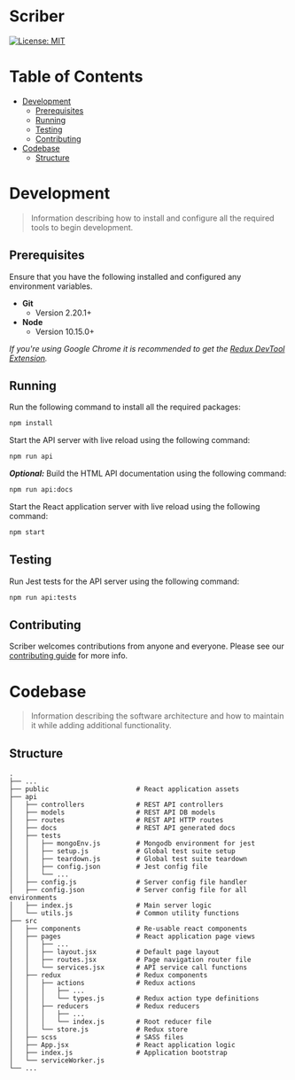 # Scriber
[![License: MIT](https://img.shields.io/badge/License-MIT-yellow.svg)](/LICENSE.md)

# Table of Contents
* [Development](#development)
    * [Prerequisites](#Prerequisites)
    * [Running](#running)
    * [Testing](#testing)
    * [Contributing](#contributing)
* [Codebase](#codebase)
    * [Structure](#structure)

# Development
> Information describing how to install and configure all the required tools to begin development.

## Prerequisites
Ensure that you have the following installed and configured any environment variables.

- **Git**
    - Version 2.20.1+
- **Node**
    - Version 10.15.0+

*If you're using Google Chrome it is recommended to get the [Redux DevTool Extension](https://chrome.google.com/webstore/detail/redux-devtools/lmhkpmbekcpmknklioeibfkpmmfibljd).*

## Running
Run the following command to install all the required packages:
```bash
npm install
```

Start the API server with live reload using the following command:
```bash
npm run api
```

***Optional:*** Build the HTML API documentation using the following command:
```bash
npm run api:docs
```

Start the React application server with live reload using the following command:
```bash
npm start
```

## Testing
Run Jest tests for the API server using the following command:
```bash
npm run api:tests
```

## Contributing
Scriber welcomes contributions from anyone and everyone. Please see our [contributing guide](/CONTRIBUTING.md) for more info.

# Codebase
> Information describing the software architecture and how to maintain it while adding additional functionality.

## Structure
    .
    ├── ...
    ├── public                      # React application assets
    ├── api
    │   ├── controllers             # REST API controllers
    │   ├── models                  # REST API DB models
    │   ├── routes                  # REST API HTTP routes
    │   ├── docs                    # REST API generated docs
    │   ├── tests
    │   │   ├── mongoEnv.js         # Mongodb environment for jest
    │   │   ├── setup.js            # Global test suite setup
    │   │   ├── teardown.js         # Global test suite teardown
    │   │   ├── config.json         # Jest config file
    │   │   └── ...
    │   ├── config.js               # Server config file handler
    │   ├── config.json             # Server config file for all environments
    │   ├── index.js                # Main server logic
    │   └── utils.js                # Common utility functions
    ├── src
    │   ├── components              # Re-usable react components
    │   ├── pages                   # React application page views
    │   │   ├── ...
    │   │   ├── layout.jsx          # Default page layout
    │   │   ├── routes.jsx          # Page navigation router file
    │   │   └── services.jsx        # API service call functions
    │   ├── redux                   # Redux components
    │   │   ├── actions             # Redux actions
    │   │   │   ├── ...
    │   │   │   └── types.js        # Redux action type definitions
    │   │   ├── reducers            # Redux reducers
    │   │   │   ├── ...
    │   │   │   └── index.js        # Root reducer file
    │   │   └── store.js            # Redux store
    │   ├── scss                    # SASS files
    │   ├── App.jsx                 # React application logic
    │   ├── index.js                # Application bootstrap
    │   └── serviceWorker.js
    └── ...
